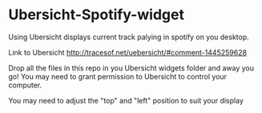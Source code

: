 Ubersicht-Spotify-widget
==========================

Using Ubersicht displays current track palying in spotify on you desktop.

Link to Ubersicht http://tracesof.net/uebersicht/#comment-1445259628

Drop all the files in this repo in you Ubersicht widgets folder and away you go! You may need to grant permission to Ubersicht to control your computer.

You may need to adjust the "top" and "left" position to suit your display


